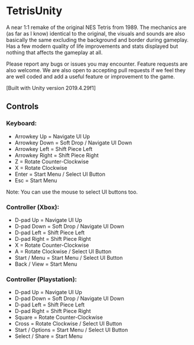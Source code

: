 # TetrisUnity
A near 1:1 remake of the original NES Tetris from 1989. The mechanics are (as far as I know) identical to the original, the visuals and sounds are also basically the same excluding the background and border during gameplay. Has a few modern quality of life improvements and stats displayed but nothing that affects the gameplay at all.

Please report any bugs or issues you may encounter. Feature requests are also welcome. We are also open to accepting pull requests if we feel they are well coded and add a useful feature or improvement to the game.

[Built with Unity version 2019.4.29f1]
## Controls
### Keyboard:
- Arrowkey Up = Navigate UI Up
- Arrowkey Down = Soft Drop / Navigate UI Down
- Arrowkey Left = Shift Piece Left
- Arrowkey Right = Shift Piece Right
- Z = Rotate Counter-Clockwise
- X = Rotate Clockwise
- Enter = Start Menu / Select UI Button
- Esc = Start Menu

Note: You can use the mouse to select UI buttons too.
### Controller (Xbox):
- D-pad Up = Navigate UI Up
- D-pad Down = Soft Drop / Navigate UI Down
- D-pad Left = Shift Piece Left
- D-pad Right = Shift Piece Right
- X = Rotate Counter-Clockwise
- A = Rotate Clockwise / Select UI Button
- Start / Menu = Start Menu / Select UI Button
- Back / View = Start Menu
### Controller (Playstation):
- D-pad Up = Navigate UI Up
- D-pad Down = Soft Drop / Navigate UI Down
- D-pad Left = Shift Piece Left
- D-pad Right = Shift Piece Right
- Square = Rotate Counter-Clockwise
- Cross = Rotate Clockwise / Select UI Button
- Start / Options = Start Menu / Select UI Button
- Select / Share = Start Menu
